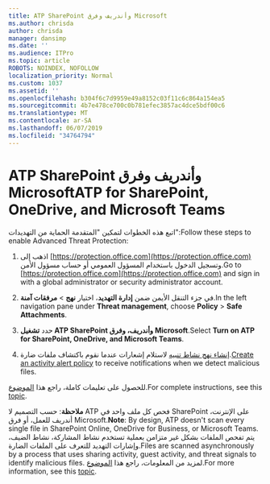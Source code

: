 ```yaml
---
title: ATP SharePoint وأندريف وفرق Microsoft
ms.author: chrisda
author: chrisda
manager: dansimp
ms.date: ''
ms.audience: ITPro
ms.topic: article
ROBOTS: NOINDEX, NOFOLLOW
localization_priority: Normal
ms.custom: 1037
ms.assetid: ''
ms.openlocfilehash: b304f6c7d9959e49a8152c03f11c6c864a154ea5
ms.sourcegitcommit: 4b7e478ce700c0b781efec3857ac4dce5bdf00c6
ms.translationtype: MT
ms.contentlocale: ar-SA
ms.lasthandoff: 06/07/2019
ms.locfileid: "34764794"
---
```

# <a name="atp-for-sharepoint-onedrive-and-microsoft-teams"></a><span data-ttu-id="5e6e4-102">ATP SharePoint وأندريف وفرق Microsoft</span><span class="sxs-lookup"><span data-stu-id="5e6e4-102">ATP for SharePoint, OneDrive, and Microsoft Teams</span></span>

<span data-ttu-id="5e6e4-103">اتبع هذه الخطوات لتمكين "المتقدمة الحماية من التهديدات":</span><span class="sxs-lookup"><span data-stu-id="5e6e4-103">Follow these steps to enable Advanced Threat Protection:</span></span>

1. <span data-ttu-id="5e6e4-104">اذهب إلى [https://protection.office.com](https://protection.office.com) وتسجيل الدخول باستخدام المسؤول العمومي أو حساب مسؤول الأمن.</span><span class="sxs-lookup"><span data-stu-id="5e6e4-104">Go to [https://protection.office.com](https://protection.office.com) and sign in with a global administrator or security administrator account.</span></span>

2. <span data-ttu-id="5e6e4-105">في جزء التنقل الأيمن ضمن **إدارة التهديد**، اختيار **نهج** \> **مرفقات آمنة**.</span><span class="sxs-lookup"><span data-stu-id="5e6e4-105">In the left navigation pane under **Threat management**, choose **Policy** \> **Safe Attachments**.</span></span>

3. <span data-ttu-id="5e6e4-106">حدد **تشغيل ATP SharePoint وأندريف، وفرق Microsoft**.</span><span class="sxs-lookup"><span data-stu-id="5e6e4-106">Select **Turn on ATP for SharePoint, OneDrive, and Microsoft Teams**.</span></span>

4. <span data-ttu-id="5e6e4-107">[إنشاء نهج نشاط تنبيه](https://docs.microsoft.com/office365/securitycompliance/create-activity-alerts) لاستلام إشعارات عندما نقوم باكتشاف ملفات ضارة.</span><span class="sxs-lookup"><span data-stu-id="5e6e4-107">[Create an activity alert policy](https://docs.microsoft.com/office365/securitycompliance/create-activity-alerts) to receive notifications when we detect malicious files.</span></span>

<span data-ttu-id="5e6e4-108">للحصول على تعليمات كاملة، راجع هذا [الموضوع](https://docs.microsoft.com/office365/securitycompliance/turn-on-atp-for-spo-odb-and-teams).</span><span class="sxs-lookup"><span data-stu-id="5e6e4-108">For complete instructions, see this [topic](https://docs.microsoft.com/office365/securitycompliance/turn-on-atp-for-spo-odb-and-teams).</span></span>

<span data-ttu-id="5e6e4-109">**ملاحظة**: حسب التصميم لا ATP فحص كل ملف واحد في SharePoint على الإنترنت، أندريف للعمل، أو فرق Microsoft.</span><span class="sxs-lookup"><span data-stu-id="5e6e4-109">**Note**: By design, ATP doesn't scan every single file in SharePoint Online, OneDrive for Business, or Microsoft Teams.</span></span> <span data-ttu-id="5e6e4-110">يتم تفحص الملفات بشكل غير متزامن بعملية تستخدم نشاط المشاركة، نشاط الضيف، وإشارات التهديد للتعرف على الملفات الضارة.</span><span class="sxs-lookup"><span data-stu-id="5e6e4-110">Files are scanned asynchronously by a process that uses sharing activity, guest activity, and threat signals to identify malicious files.</span></span> <span data-ttu-id="5e6e4-111">لمزيد من المعلومات، راجع هذا [الموضوع](https://docs.microsoft.com/office365/securitycompliance/atp-for-spo-odb-and-teams).</span><span class="sxs-lookup"><span data-stu-id="5e6e4-111">For more information, see this [topic](https://docs.microsoft.com/office365/securitycompliance/atp-for-spo-odb-and-teams).</span></span>
